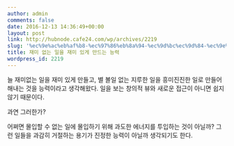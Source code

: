 ```yaml
---
author: admin
comments: false
date: 2016-12-13 14:36:49+00:00
layout: post
link: http://hubnode.cafe24.com/wp/archives/2219
slug: '%ec%9e%ac%eb%af%b8-%ec%97%86%eb%8a%94-%ec%9d%bc%ec%9d%84-%ec%9e%ac%eb%af%b8-%ec%9e%88%ea%b2%8c-%eb%a7%8c%eb%93%9c%eb%8a%94-%eb%8a%a5%eb%a0%a5'
title: 재미 없는 일을 재미 있게 만드는 능력
wordpress_id: 2219
---
```


늘 재미없는 일을 재미 있게 만들고, 별 볼일 없는 지루한 일을 흥미진진한 일로 만들어 해내는 것을 능력이라고 생각해왔다.
일을 보는 창의적 뷰와 새로운 접근이 아니면 쉽지 않기 때문이다.

과연 그러한가?

어쩌면 몰입할 수 없는 일에 몰입하기 위해 과도한 에너지를 투입하는 것이 아닐까?
그런 일들을 과감히 거절하는 용기가 진정한 능력이 아닐까 생각되기도 한다.


